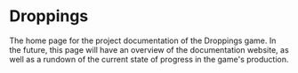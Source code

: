 # Droppings

The home page for the project documentation of the Droppings game. In the
future, this page will have an overview of the documentation website, as well
as a rundown of the current state of progress in the game's production.
